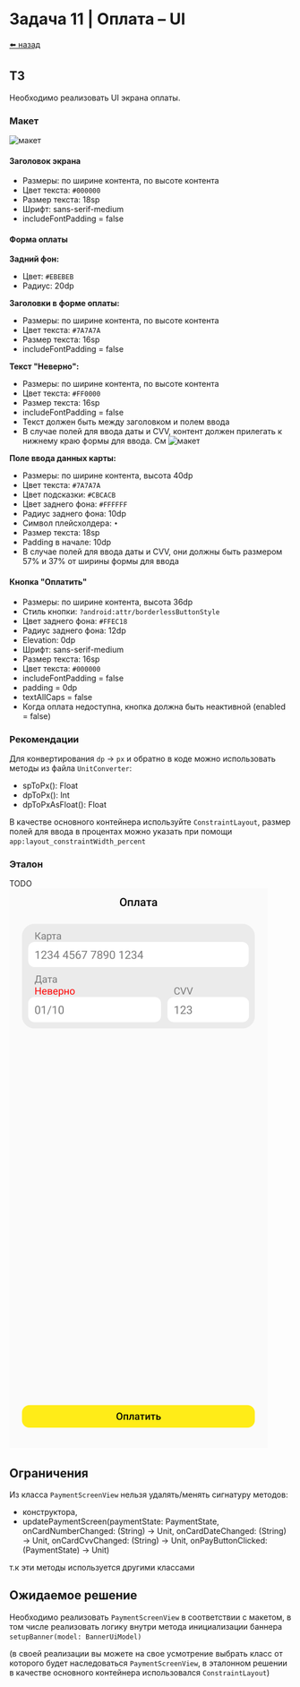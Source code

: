 #  Задача 11 | Оплата – UI

[⬅️ назад](../README.md)

## ТЗ

Необходимо реализовать UI экрана оплаты.

### Макет

![макет](../images/design/payment.svg)

#### Заголовок экрана
* Размеры: по ширине контента, по высоте контента
* Цвет текста: `#000000`
* Размер текста: 18sp
* Шрифт: sans-serif-medium
* includeFontPadding = false

#### Форма оплаты

**Задний фон:**
* Цвет: `#EBEBEB`
* Радиус: 20dp

**Заголовки в форме оплаты:**
* Размеры: по ширине контента, по высоте контента
* Цвет текста: `#7A7A7A`
* Размер текста: 16sp
* includeFontPadding = false

**Текст "Неверно":**
* Размеры: по ширине контента, по высоте контента
* Цвет текста: `#FF0000`
* Размер текста: 16sp
* includeFontPadding = false
* Текст должен быть между заголовком и полем ввода
* В случае полей для ввода даты и CVV, контент должен прилегать к нижнему краю формы для ввода. См ![макет](../images/design/payment.svg)

**Поле ввода данных карты:**
* Размеры: по ширине контента, высота 40dp
* Цвет текста: `#7A7A7A`
* Цвет подсказки: `#CBCACB`
* Цвет заднего фона: `#FFFFFF`
* Радиус заднего фона: 10dp
* Символ плейсхолдера: `•`
* Размер текста: 18sp
* Padding в начале: 10dp
* В случае полей для ввода даты и CVV, они должны быть размером 57% и 37% от ширины формы для ввода

#### Кнопка "Оплатить"
* Размеры: по ширине контента, высота 36dp
* Стиль кнопки: `?android:attr/borderlessButtonStyle`
* Цвет заднего фона: `#FFEC18`
* Радиус заднего фона: 12dp
* Elevation: 0dp
* Шрифт: sans-serif-medium
* Размер текста: 16sp
* Цвет текста: `#000000`
* includeFontPadding = false
* padding = 0dp
* textAllCaps = false
* Когда оплата недоступна, кнопка должна быть неактивной (enabled = false)

### Рекомендации

Для конвертирования `dp` -> `px` и обратно в коде можно использовать методы из файла `UnitConverter`:
* spToPx(): Float
* dpToPx(): Int
* dpToPxAsFloat(): Float

В качестве основного контейнера используйте `ConstraintLayout`, размер полей для ввода в процентах можно указать при помощи `app:layout_constraintWidth_percent`

### Эталон

TODO
![paymentScreen.png](images/reference/paymentScreen.png)

## Ограничения

Из класса `PaymentScreenView` нельзя удалять/менять сигнатуру методов:
- конструктора,
- updatePaymentScreen(paymentState: PaymentState, onCardNumberChanged: (String) -> Unit, onCardDateChanged: (String) -> Unit, onCardCvvChanged: (String) -> Unit, onPayButtonClicked: (PaymentState) -> Unit)

т.к эти методы используется другими классами

## Ожидаемое решение

Необходимо реализовать `PaymentScreenView` в соответствии с макетом, в том числе реализовать логику внутри метода инициализации баннера `setupBanner(model: BannerUiModel)`

(в своей реализации вы можете на свое усмотрение выбрать класс от которого будет наследоваться `PaymentScreenView`, в эталонном решении в качестве основного контейнера использовался `ConstraintLayout`)